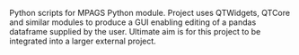 Python scripts for MPAGS Python module.
Project uses QTWidgets, QTCore and similar modules to produce a GUI enabling editing of a pandas dataframe supplied by the user.
Ultimate aim is for this project to be integrated into a larger external project.
